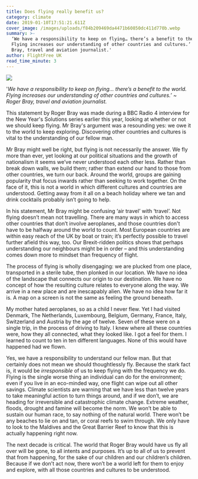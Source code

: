 ```yaml
---
title: Does flying really benefit us?
category: climate
date: 2019-01-10T17:51:21.611Z
cover_image: /images/uploads/f84b209469da4471b60850dc411d770b.webp
summary: >-
  ‘We have a responsibility to keep on flying… there’s a benefit to the world.
  Flying increases our understanding of other countries and cultures.’  ~ Roger
  Bray, travel and aviation journalist.'
author: FlightFree UK
read_time_minute: 3
---
```

![](/images/uploads/f84b209469da4471b60850dc411d770b.webp)

'_We have a responsibility to keep on flying… there’s a benefit to the world. Flying increases our understanding of other countries and cultures.’  ~ Roger Bray, travel and aviation journalist._

This statement by Roger Bray was made during a BBC Radio 4 interview for the New Year's Solutions series earlier this year, looking at whether or not we should keep flying. Mr Bray's argument was a resounding yes: we owe it to the world to keep exploring. Discovering other countries and cultures is vital to the understanding of our fellow man.

Mr Bray might well be right, but flying is not necessarily the answer. We fly more than ever, yet looking at our political situations and the growth of nationalism it seems we’ve never understood each other less. Rather than break down walls, we build them; rather than extend our hand to those from other countries, we turn our back. Around the world, groups are gaining popularity that focus inwards rather than seeking to work together. On the face of it, this is not a world in which different cultures and countries are understood. Getting away from it all on a beach holiday where we tan and drink cocktails probably isn’t going to help.

In his statement, Mr Bray might be confusing ‘air travel’ with ‘travel’. Not flying doesn’t mean not travelling. There are many ways in which to access other countries that don’t involve aeroplanes, and those countries don't have to be halfway around the world to count. Most European countries are within easy reach of the UK by boat or train; it’s perfectly possible to travel further afield this way, too. Our Brexit-ridden politics shows that perhaps understanding our neighbours might be in order – and this understanding comes down more to mindset than frequency of flight. 

The process of flying is wholly disengaging: we are plucked from one place, transported in a sterile tube, then plonked in our location. We have no idea of the landscape that connects our origin to our destination. We have no concept of how the resulting culture relates to everyone along the way. We arrive in a new place and are inescapably alien. We have no idea how far it is. A map on a screen is not the same as feeling the ground beneath. 

My mother hated aeroplanes, so as a child I never flew. Yet I had visited Denmark, The Netherlands, Luxembourg, Belgium, Germany, France, Italy, Switzerland and Austria by the age of twelve. Seven of these were on a single trip, in the process of driving to Italy. I knew where all these countries were, how they all connected, what they looked like. I got a feel for them. I learned to count to ten in ten different languages. None of this would have happened had we flown.

Yes, we have a responsibility to understand our fellow man. But that certainly does not mean we should thoughtlessly fly. Because the stark fact is, it would be _irresponsible_ of us to keep flying with the frequency we do. Flying is the single worse thing an individual can do for the environment; even if you live in an eco-minded way, one flight can wipe out all other savings. Climate scientists are warning that we have less than twelve years to take meaningful action to turn things around, and if we don’t, we are heading for irreversible and catastrophic climate change. Extreme weather, floods, drought and famine will become the norm. We won’t be able to sustain our human race, to say nothing of the natural world. There won’t be any beaches to lie on and tan, or coral reefs to swim through. We only have to look to the Maldives and the Great Barrier Reef to know that this is actually happening right now. 

The next decade is critical. The world that Roger Bray would have us fly all over will be gone, to all intents and purposes. It’s up to all of us to prevent that from happening, for the sake of our children and our children’s children. Because if we don’t act now, there won’t be a world left for them to enjoy and explore, with all those countries and cultures to be understood.
